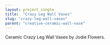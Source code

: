 ```yaml
---
layout: project_single
title:  "Crazy Leg Wall Vases"
slug: "crazy-leg-wall-vases"
parent: "creative-ceramic-wall-vase"
---
```

Ceramic Crazy Leg Wall Vases by Jodie Flowers.